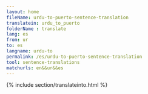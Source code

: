 ```yaml
---
layout: home
fileName: urdu-to-puerto-sentence-translation
translatein: urdu_to_puerto
folderName : translate
lang: es
from: ur
to: es
langname: urdu-to
permalink: /es/urdu-to-puerto-sentence-translation
tool: sentence-translations
matchurls: en&&ur&&es
---
```

{% include section/translateinto.html %}
